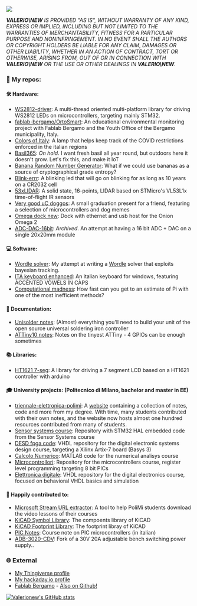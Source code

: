 ![](https://komarev.com/ghpvc/?username=valerionew)


***VALERIO\NEW** IS PROVIDED "AS IS", WITHOUT WARRANTY OF ANY KIND, EXPRESS OR IMPLIED, INCLUDING BUT NOT LIMITED TO THE WARRANTIES OF MERCHANTABILITY, FITNESS FOR A PARTICULAR PURPOSE AND NONINFRINGEMENT. IN NO EVENT SHALL THE AUTHORS OR COPYRIGHT HOLDERS BE LIABLE FOR ANY CLAIM, DAMAGES OR OTHER LIABILITY, WHETHER IN AN ACTION OF CONTRACT, TORT OR OTHERWISE, ARISING FROM, OUT OF OR IN CONNECTION WITH **VALERIO\NEW** OR THE USE OR OTHER DEALINGS IN **VALERIO\NEW**.*

### 🚧 My repos:

#### 🛠 Hardware:
- [WS2812-driver](https://github.com/valerionew/WS2812-driver): A multi-thread oriented multi-platform library for driving WS2812 LEDs on microcontrollers, targeting mainly STM32. 
- [fablab-bergamo/OrtoSmart](https://github.com/fablab-bergamo/OrtoSmart): An educational environmental monitoring project with Fablab Bergamo and the Youth Office of the Bergamo municipality, Italy.
- [Colors of Italy](https://github.com/valerionew/colors-of-italy/): A lamp that helps keep track of the COVID restrictions enforced in the italian regions
- [Basil365](https://github.com/valerionew/basil365): *On hold*. I want fresh basil all year round, but outdoors here it doesn't grow. Let's fix this, and make it IoT
- [Banana Random Number Generator](https://github.com/valerionew/Banana-Random-Number-Generator): What if we could use bananas as a source of cryptographical grade entropy?
- [Blink-errr](https://github.com/valerionew/blink-errr): A blinking led that will go on blinking for as long as 10 years on a CR2032 cell
- [53xLIDAR](https://github.com/valerionew/53xLIDAR): A solid state, 16-points, LIDAR based on STMicro's VL53L1x time-of-flight IR sensors
- [Very good uC doggos](https://github.com/valerionew/very-good-uc-doggos): A small graduation present for a friend, featuring a selection of microcontrollers and dog memes
- [Omega dock new](https://github.com/valerionew/omega-dock-new): Dock with ethernet and usb host for the Onion Omega 2
- [ADC-DAC-16bit](https://github.com/valerionew/ADC-DAC-16bit): *Archived*. An attempt at having a 16 bit ADC + DAC on a single 20x20mm module


#### 💻 Software:
- [Wordle solver](https://github.com/valerionew/wordle-solver): My attempt at writing a [Wordle](https://www.nytimes.com/games/wordle/index.html) solver that exploits bayesian tracking.
- [ITA keyboard enhanced](https://github.com/valerionew/ITA-keyboard-enhanced): An italian keyboard for windows, featuring ÀCCÈNTÉD VÒWÈLS ÌN CÀPS
- [Computational madness](https://github.com/valerionew/computational-madness): How fast can you get to an estimate of Pi with one of the most inefficient methods?

#### 📖 Documentation:
- [Unisolder notes](https://github.com/valerionew/unisolder-notes): (Almost) everything you'll need to build your unit of the open source universal soldering iron controller
- [ATTiny10 notes](https://github.com/valerionew/attiny10-notes): Notes on the tinyest ATTiny - 4 GPIOs can be enough sometimes

#### 📚 Libraries:
- [HT1621 7-seg](https://github.com/valerionew/ht1621-7-seg): A library for driving a 7 segment LCD based on a HT1621 controller with arduino

#### 🎓 University projects: (Politecnico di Milano, bachelor and master in EE)
- [triennale-elettronica-polimi](https://github.com/valerionew/triennale-elettronica-polimi): A [website](https://valerionew.github.io/triennale-elettronica-polimi/) containing a collection of notes, code and more from my degree. With time, many students contributed with their own notes, and the website now hosts almost one hundred resources contributed from many of students.
- [Sensor systems course](https://github.com/valerionew/sensor-systems-course): Repository with STM32 HAL embedded code from the Sensor Systems course
- [DESD fpga code](https://github.com/valerionew/desd-labs): VHDL repository for the digital electronic systems design course, targeting a Xilinx Artix-7 board (Basys 3)
- [Calcolo Numerico](https://github.com/valerionew/calcolo_numerico): MATLAB code for the numerical analisys course
- [Microcontrollori](https://github.com/valerionew/microcontrollori-polimi): Repository for the microcontrollers course, register level programming targeting 8 bit PICs 
- [Elettronica digitale](https://github.com/valerionew/elettronica-digitale-notes): VHDL repository for the digital electronics course, focused on behavioral VHDL basics and simulation


#### 🔁 Happily contributed to:
- [Microsoft Stream URL extractor](https://github.com/MicrosoftStreamURLExtractor/MicrosoftStreamURLExtractor.github.io): A tool to help PoliMi students download the video lessons of their courses
- [KiCAD Symbol Library](https://github.com/KiCad/kicad-symbols): The compoents library of KiCAD
- [KiCAD Footprint Library](https://github.com/KiCad/kicad-footprints): The footprint libray of KiCAD
- [PIC Notes](https://github.com/Squareroot7/pic-notes): Course note on PIC microcontrollers (in italian)
- [ADB-3020-CDV](https://github.com/Testato/ADB-3020-CDV): Fork of a 30V 20A adjustable bench switching power supply..

### 🌐 External
- [My Thingiverse profile](https://www.thingiverse.com/valerio_new)
- [My hackaday.io profile](https://hackaday.io/valerionew)
- [Fablab Bergamo](fablabbergamo.it) - [Also on Github!](https://github.com/fablab-bergamo)

[![Valerionew's GitHub stats](https://github-readme-stats.vercel.app/api?username=valerionew&hide_rank=true)](https://github.com/anuraghazra/github-readme-stats)
